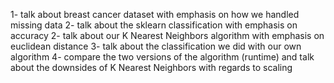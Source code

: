 1- talk about breast cancer dataset with emphasis on how we handled missing data 
2- talk about the sklearn classification with emphasis on accuracy 
2- talk about our K Nearest Neighbors algorithm with emphasis on euclidean distance 
3- talk about the classification we did with our own algorithm 
4- compare the two versions of the algorithm (runtime) and talk about the downsides of K Nearest Neighbors with regards to scaling 
